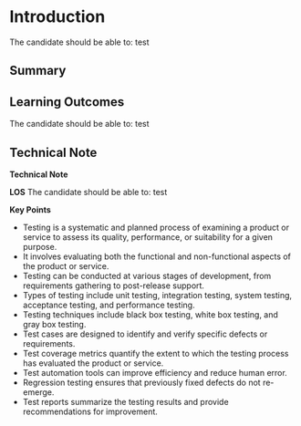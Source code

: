 # Introduction

The candidate should be able to: test

## Summary



## Learning Outcomes

The candidate should be able to: test

## Technical Note

**Technical Note**

**LOS**
The candidate should be able to: test

**Key Points**

* Testing is a systematic and planned process of examining a product or service to assess its quality, performance, or suitability for a given purpose.
* It involves evaluating both the functional and non-functional aspects of the product or service.
* Testing can be conducted at various stages of development, from requirements gathering to post-release support.
* Types of testing include unit testing, integration testing, system testing, acceptance testing, and performance testing.
* Testing techniques include black box testing, white box testing, and gray box testing.
* Test cases are designed to identify and verify specific defects or requirements.
* Test coverage metrics quantify the extent to which the testing process has evaluated the product or service.
* Test automation tools can improve efficiency and reduce human error.
* Regression testing ensures that previously fixed defects do not re-emerge.
* Test reports summarize the testing results and provide recommendations for improvement.